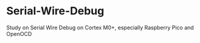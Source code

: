 # Serial-Wire-Debug
Study on Serial Wire Debug  on Cortex M0+, especially Raspberry Pico and OpenOCD
